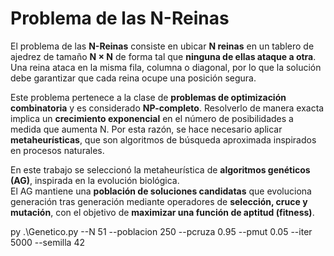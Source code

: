 # Problema de las N-Reinas

El problema de las **N-Reinas** consiste en ubicar **N reinas** en un tablero de ajedrez de tamaño **N × N** de forma tal que **ninguna de ellas ataque a otra**.  
Una reina ataca en la misma fila, columna o diagonal, por lo que la solución debe garantizar que cada reina ocupe una posición segura.

Este problema pertenece a la clase de **problemas de optimización combinatoria** y es considerado **NP-completo**. Resolverlo de manera exacta implica un **crecimiento exponencial** en el número de posibilidades a medida que aumenta N. Por esta razón, se hace necesario aplicar **metaheurísticas**, que son algoritmos de búsqueda aproximada inspirados en procesos naturales.

En este trabajo se seleccionó la metaheurística de **algoritmos genéticos (AG)**, inspirada en la evolución biológica.  
El AG mantiene una **población de soluciones candidatas** que evoluciona generación tras generación mediante operadores de **selección, cruce y mutación**, con el objetivo de **maximizar una función de aptitud (fitness)**.

 py .\Genetico.py --N 51  --poblacion 250 --pcruza 0.95 --pmut 0.05 --iter 5000 --semilla 42

